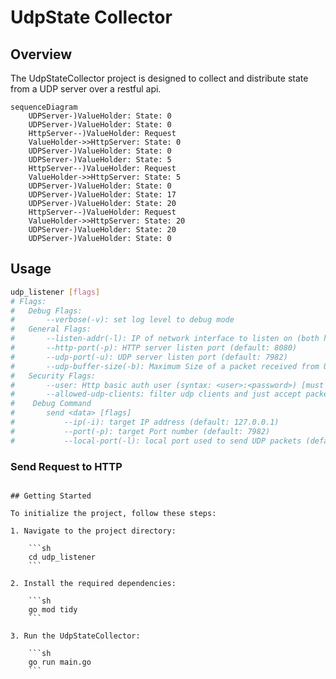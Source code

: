 # UdpState Collector

## Overview

The UdpStateCollector project is designed to collect and distribute state from a UDP server over a restful api.

```mermaid
sequenceDiagram
    UDPServer-)ValueHolder: State: 0
    UDPServer-)ValueHolder: State: 0
    HttpServer--)ValueHolder: Request
    ValueHolder->>HttpServer: State: 0
    UDPServer-)ValueHolder: State: 0
    UDPServer-)ValueHolder: State: 5
    HttpServer--)ValueHolder: Request
    ValueHolder->>HttpServer: State: 5
    UDPServer-)ValueHolder: State: 0
    UDPServer-)ValueHolder: State: 17
    UDPServer-)ValueHolder: State: 20
    HttpServer--)ValueHolder: Request
    ValueHolder->>HttpServer: State: 20
    UDPServer-)ValueHolder: State: 20
    UDPServer-)ValueHolder: State: 0
```

## Usage

```bash
udp_listener [flags]
# Flags:
#   Debug Flags:
#       --verbose(-v): set log level to debug mode
#   General Flags:
#       --listen-addr(-l): IP of network interface to listen on (both http and udp server) (default: 0.0.0.0[global])
#       --http-port(-p): HTTP server listen port (default: 8080)
#       --udp-port(-u): UDP server listen port (default: 7982)
#       --udp-buffer-size(-b): Maximum Size of a packet received from UDP port (default: 2048[byte])
#   Security Flags:
#       --user: Http basic auth user (syntax: <user>:<password>) [must be url encoded]
#       --allowed-udp-clients: filter udp clients and just accept packets from listed addresses (IP address e.g. 192.168.200.15)
#    Debug Command
#       send <data> [flags]
#           --ip(-i): target IP address (default: 127.0.0.1)
#           --port(-p): target Port number (default: 7982)
#           --local-port(-l): local port used to send UDP packets (default: 7983)
```

### Send Request to HTTP

```

## Getting Started

To initialize the project, follow these steps:

1. Navigate to the project directory:

    ```sh
    cd udp_listener
    ```

2. Install the required dependencies:

    ```sh
    go mod tidy
    ```

3. Run the UdpStateCollector:

    ```sh
    go run main.go
    ```
